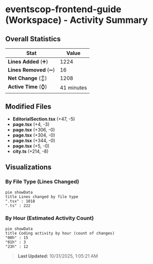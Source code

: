 # eventscop-frontend-guide (Workspace) - Activity Summary 

## Overall Statistics

| Stat                   | Value                                                             |
| ---------------------- | ----------------------------------------------------------------- |
| **Lines Added** (➕)   | 1224                                          |
| **Lines Removed** (➖) | 16                                        |
| **Net Change** (↕)    | 1208                |
| **Active Time** (⌚)   | 41 minutes |


## Modified Files
- **EditorialSection.tsx** (+47, -5)
- **page.tsx** (+4, -3)
- **page.tsx** (+306, -0)
- **page.tsx** (+304, -0)
- **page.tsx** (+344, -0)
- **page.tsx** (+5, -0)
- **city.ts** (+214, -8)

## Visualizations

### By File Type (Lines Changed)

```mermaid
pie showData
title Lines changed by file type
".tsx" : 1018
".ts" : 222
```

### By Hour (Estimated Activity Count)

```mermaid
pie showData
title Coding activity by hour (count of changes)
"00h" : 15
"01h" : 3
"23h" : 12
```


> **Last Updated:** 10/31/2025, 1:05:21 AM